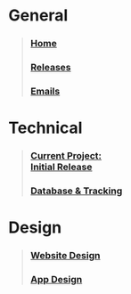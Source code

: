# General
> ### [Home](Home)
> ### [Releases](Releases)
> ### [Emails](Emails)

# Technical
> ### [Current Project:<br>Initial Release](Current-Project)
> ### [Database & Tracking](Database-&-Tracking)

# Design
> ### [Website Design](Site-Design-Goals)
> ### [App Design](App-Design-Goals)
